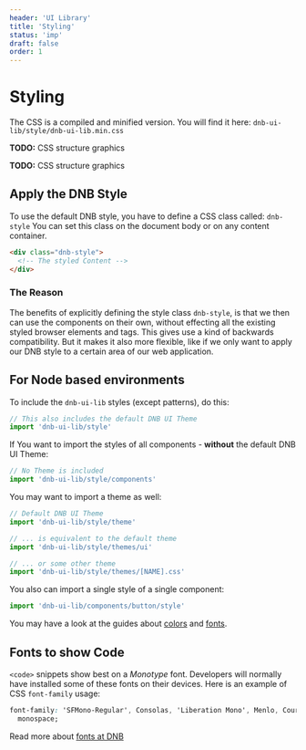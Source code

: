 ```yaml
---
header: 'UI Library'
title: 'Styling'
status: 'imp'
draft: false
order: 1
---
```


# Styling

The CSS is a compiled and minified version. You will find it here: `dnb-ui-lib/style/dnb-ui-lib.min.css`

**TODO:** CSS structure graphics

**TODO:** CSS structure graphics

## Apply the DNB Style

To use the default DNB style, you have to define a CSS class called: `dnb-style`
You can set this class on the document body or on any content container.

<!-- prettier-ignore-start -->
```html
<div class="dnb-style">
  <!-- The styled Content -->
</div>
```
<!-- prettier-ignore-end -->

### The Reason

The benefits of explicitly defining the style class `dnb-style`, is that we then can use the components on their own, without effecting all the existing styled browser elements and tags. This gives use a kind of backwards compatibility.
But it makes it also more flexible, like if we only want to apply our DNB style to a certain area of our web application.

## For Node based environments

To include the `dnb-ui-lib` styles (except patterns), do this:

```js
// This also includes the default DNB UI Theme
import 'dnb-ui-lib/style'
```

If You want to import the styles of all components - **without** the default DNB UI Theme:

```js
// No Theme is included
import 'dnb-ui-lib/style/components'
```

You may want to import a theme as well:

```js
// Default DNB UI Theme
import 'dnb-ui-lib/style/theme'

// ... is equivalent to the default theme
import 'dnb-ui-lib/style/themes/ui'

// ... or some other theme
import 'dnb-ui-lib/style/themes/[NAME].css'
```

You also can import a single style of a single component:

```js
import 'dnb-ui-lib/components/button/style'
```

You may have a look at the guides about [colors](/quickguide-designer/colors/) and [fonts](/quickguide-designer/fonts/#fonts-to-show-code).

## Fonts to show Code

`<code>` snippets show best on a _Monotype_ font. Developers will normally have installed some of these fonts on their devices. Here is an example of CSS `font-family` usage:

```css
font-family: 'SFMono-Regular', Consolas, 'Liberation Mono', Menlo, Courier,
  monospace;
```

Read more about [fonts at DNB](/quickguide-designer/fonts/)
